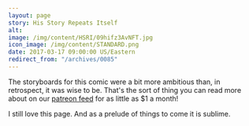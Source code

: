 ```yaml
---
layout: page
story: His Story Repeats Itself
alt:
image: /img/content/HSRI/09hifz3AvNFT.jpg
icon_image: /img/content/STANDARD.png
date: 2017-03-17 09:00:00 US/Eastern
redirect_from: "/archives/0085"
---
```

The storyboards for this comic were a bit more ambitious than, in retrospect, it was wise to be. That's the sort of thing you can read more about on our [patreon feed](https://www.patreon.com/fabelaro) for as little as $1 a month!

I still love this page. And as a prelude of things to come it is sublime.
